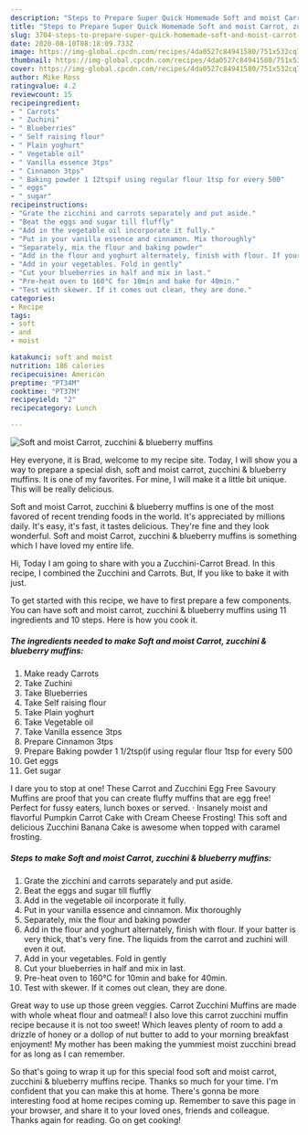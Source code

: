 ```yaml
---
description: "Steps to Prepare Super Quick Homemade Soft and moist Carrot, zucchini &amp;amp; blueberry muffins"
title: "Steps to Prepare Super Quick Homemade Soft and moist Carrot, zucchini &amp;amp; blueberry muffins"
slug: 3704-steps-to-prepare-super-quick-homemade-soft-and-moist-carrot-zucchini-and-amp-blueberry-muffins
date: 2020-08-10T08:18:09.733Z
image: https://img-global.cpcdn.com/recipes/4da0527c84941580/751x532cq70/soft-and-moist-carrot-zucchini-blueberry-muffins-recipe-main-photo.jpg
thumbnail: https://img-global.cpcdn.com/recipes/4da0527c84941580/751x532cq70/soft-and-moist-carrot-zucchini-blueberry-muffins-recipe-main-photo.jpg
cover: https://img-global.cpcdn.com/recipes/4da0527c84941580/751x532cq70/soft-and-moist-carrot-zucchini-blueberry-muffins-recipe-main-photo.jpg
author: Mike Ross
ratingvalue: 4.2
reviewcount: 15
recipeingredient:
- " Carrots"
- " Zuchini"
- " Blueberries"
- " Self raising flour"
- " Plain yoghurt"
- " Vegetable oil"
- " Vanilla essence 3tps"
- " Cinnamon 3tps"
- " Baking powder 1 12tspif using regular flour 1tsp for every 500"
- " eggs"
- " sugar"
recipeinstructions:
- "Grate the zicchini and carrots separately and put aside."
- "Beat the eggs and sugar till fluffly"
- "Add in the vegetable oil incorporate it fully."
- "Put in your vanilla essence and cinnamon. Mix thoroughly"
- "Separately, mix the flour and baking powder"
- "Add in the flour and yoghurt alternately, finish with flour. If your batter is very thick, that&#39;s very fine. The liquids from the carrot and zuchini will even it out."
- "Add in your vegetables. Fold in gently"
- "Cut your blueberries in half and mix in last."
- "Pre-heat oven to 160°C for 10min and bake for 40min."
- "Test with skewer. If it comes out clean, they are done."
categories:
- Recipe
tags:
- soft
- and
- moist

katakunci: soft and moist 
nutrition: 186 calories
recipecuisine: American
preptime: "PT34M"
cooktime: "PT37M"
recipeyield: "2"
recipecategory: Lunch

---
```



![Soft and moist Carrot, zucchini &amp; blueberry muffins](https://img-global.cpcdn.com/recipes/4da0527c84941580/751x532cq70/soft-and-moist-carrot-zucchini-blueberry-muffins-recipe-main-photo.jpg)

Hey everyone, it is Brad, welcome to my recipe site. Today, I will show you a way to prepare a special dish, soft and moist carrot, zucchini &amp; blueberry muffins. It is one of my favorites. For mine, I will make it a little bit unique. This will be really delicious.

Soft and moist Carrot, zucchini &amp; blueberry muffins is one of the most favored of recent trending foods in the world. It's appreciated by millions daily. It's easy, it's fast, it tastes delicious. They're fine and they look wonderful. Soft and moist Carrot, zucchini &amp; blueberry muffins is something which I have loved my entire life.

Hi, Today I am going to share with you a Zucchini-Carrot Bread. In this recipe, I combined the Zucchini and Carrots. But, If you like to bake it with just.


To get started with this recipe, we have to first prepare a few components. You can have soft and moist carrot, zucchini &amp; blueberry muffins using 11 ingredients and 10 steps. Here is how you cook it.

<!--inarticleads1-->

##### The ingredients needed to make Soft and moist Carrot, zucchini &amp; blueberry muffins:

1. Make ready  Carrots
1. Take  Zuchini
1. Take  Blueberries
1. Take  Self raising flour
1. Take  Plain yoghurt
1. Take  Vegetable oil
1. Take  Vanilla essence 3tps
1. Prepare  Cinnamon 3tps
1. Prepare  Baking powder 1 1/2tsp(if using regular flour 1tsp for every 500
1. Get  eggs
1. Get  sugar


I dare you to stop at one! These Carrot and Zucchini Egg Free Savoury Muffins are proof that you can create fluffy muffins that are egg free! Perfect for fussy eaters, lunch boxes or served. · Insanely moist and flavorful Pumpkin Carrot Cake with Cream Cheese Frosting! This soft and delicious Zucchini Banana Cake is awesome when topped with caramel frosting. 

<!--inarticleads2-->

##### Steps to make Soft and moist Carrot, zucchini &amp; blueberry muffins:

1. Grate the zicchini and carrots separately and put aside.
1. Beat the eggs and sugar till fluffly
1. Add in the vegetable oil incorporate it fully.
1. Put in your vanilla essence and cinnamon. Mix thoroughly
1. Separately, mix the flour and baking powder
1. Add in the flour and yoghurt alternately, finish with flour. If your batter is very thick, that&#39;s very fine. The liquids from the carrot and zuchini will even it out.
1. Add in your vegetables. Fold in gently
1. Cut your blueberries in half and mix in last.
1. Pre-heat oven to 160°C for 10min and bake for 40min.
1. Test with skewer. If it comes out clean, they are done.


Great way to use up those green veggies. Carrot Zucchini Muffins are made with whole wheat flour and oatmeal! I also love this carrot zucchini muffin recipe because it is not too sweet! Which leaves plenty of room to add a drizzle of honey or a dollop of nut butter to add to your morning breakfast enjoyment! My mother has been making the yummiest moist zucchini bread for as long as I can remember. 

So that's going to wrap it up for this special food soft and moist carrot, zucchini &amp; blueberry muffins recipe. Thanks so much for your time. I'm confident that you can make this at home. There's gonna be more interesting food at home recipes coming up. Remember to save this page in your browser, and share it to your loved ones, friends and colleague. Thanks again for reading. Go on get cooking!
